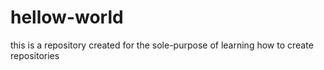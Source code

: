 # hellow-world
this is a repository created for the sole-purpose of learning how to create repositories
